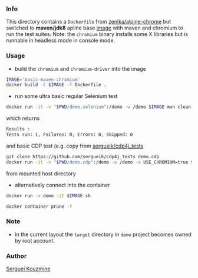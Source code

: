 ### Info

This directory contains a `Dockerfile` from [zenika/alpine-chrome](https://github.com/Zenika/alpine-chrome/blob/master/Dockerfile) but switched to __maven/jdk8__ apline base [image]( https://hub.docker.com/r/zenika/alpine-maven/tags) with maven and chromium to run the test suites. Note: the `chromium` binary installs some X libraries but is runnable in headless mode in console mode.

### Usage

* build the `chromium` and `chromium-driver` into the image
```sh
IMAGE='basic-maven-chromium'
docker build -t $IMAGE -f Dockerfile .
```
* run some ultra basic regular Selenium test 
```sh
docker run -it -v "$PWD/demo.selenium":/demo -w /demo $IMAGE mvn clean test
```
which returns
```sh
Results :
Tests run: 1, Failures: 0, Errors: 0, Skipped: 0
```
and basic CDP test (e.g. copy from [sergueik/cdp4j_tests](https://github.com/sergueik/cdp4j_tests)
```sh
git clone https://github.com/sergueik/cdp4j_tests demo.cdp
docker run -it -v "$PWD/demo.cdp":/demo -w /demo -e USE_CHROMIUM=true $IMAGE mvn clean test
```
from mounted host directory
* alternatively connect into the container
```sh
docker run -v demo -it $IMAGE sh
```
```sh
docker container prune -f
```
### Note

* in the current layout the `target` directory in `demo` project becomes owned by root account.


### Author
[Serguei Kouzmine](kouzmine_serguei@yahoo.com)
